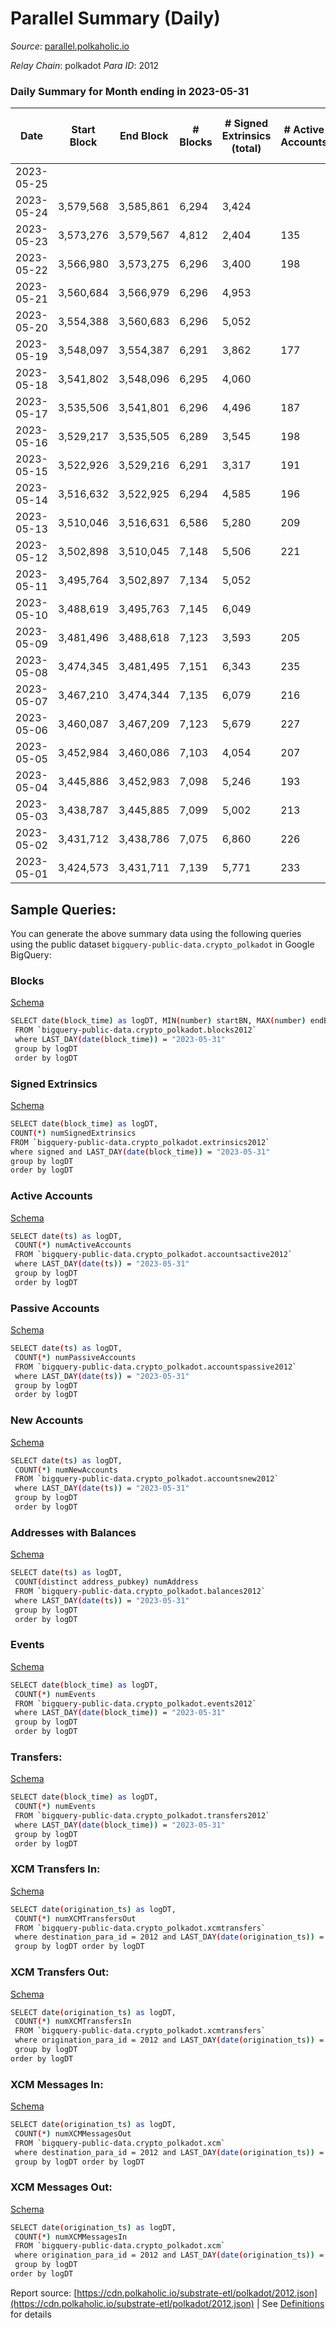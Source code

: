# Parallel Summary (Daily)

_Source_: [parallel.polkaholic.io](https://parallel.polkaholic.io)

*Relay Chain*: polkadot
*Para ID*: 2012



### Daily Summary for Month ending in 2023-05-31


| Date | Start Block | End Block | # Blocks  | # Signed Extrinsics (total) | # Active Accounts | # Passive | # New | # Addresses with Balances | # Events | # Transfers | # XCM Transfers In | # XCM Transfers Out | # XCM In | # XCM Out | Issues | 
| ---- | ----------- | --------- | --------  | --------------------------- | ----------------- | --------- | ----- | ------------------------- | -------- | ----------- | ------------------ | ------------------- | -------- | --------- | ------ |
| 2023-05-25 |  |  |   |  |  |  |  |  |  |   |   |   |  |  |  |
| 2023-05-24 | 3,579,568 | 3,585,861 | 6,294  | 3,424 |  |  |  |  | 33,649 | 1,046 ($36,817.39) | 69 ($40,860.88) | 65 ($29,341.07) | 71 | 68 |  |
| 2023-05-23 | 3,573,276 | 3,579,567 | 4,812  | 2,404 | 135 |  | 4 | 47,750 | 23,876 | 567 ($7,997.49) | 35 ($21,112.15) | 32 ($11,592.94) | 40 | 40 |  |
| 2023-05-22 | 3,566,980 | 3,573,275 | 6,296  | 3,400 | 198 |  | 3 | 47,747 | 34,133 | 1,061 ($22,834.41) | 81 ($124,509.57) | 77 ($66,645.13) | 83 | 78 |  |
| 2023-05-21 | 3,560,684 | 3,566,979 | 6,296  | 4,953 |  |  | 5 | 47,745 | 41,425 | 1,012 ($25,402.79) | 46 ($18,282.84) | 44 ($43,407.85) | 47 | 45 |  |
| 2023-05-20 | 3,554,388 | 3,560,683 | 6,296  | 5,052 |  |  | 5 | 47,740 | 42,644 | 1,346 ($45,335.90) | 56 ($28,633.08) | 48 ($51,435.70) | 57 | 49 |  |
| 2023-05-19 | 3,548,097 | 3,554,387 | 6,291  | 3,862 | 177 |  | 6 | 47,735 | 35,358 | 912 ($27,068.92) | 35 ($29,578.56) | 37 ($17,959.31) | 38 | 39 |  |
| 2023-05-18 | 3,541,802 | 3,548,096 | 6,295  | 4,060 |  |  | 4 | 47,729 | 36,368 | 788 ($17,138.53) | 52 ($46,748.28) | 53 ($58,764.44) | 52 | 54 |  |
| 2023-05-17 | 3,535,506 | 3,541,801 | 6,296  | 4,496 | 187 |  | 3 | 47,725 | 39,085 | 1,003 ($16,009.16) | 47 ($29,634.46) | 53 ($25,716.39) | 53 | 54 |  |
| 2023-05-16 | 3,529,217 | 3,535,505 | 6,289  | 3,545 | 198 |  | 6 | 47,723 | 34,551 | 1,235 ($21,325.09) | 50 ($40,788.47) | 44 ($49,477.12) | 51 | 45 |  |
| 2023-05-15 | 3,522,926 | 3,529,216 | 6,291  | 3,317 | 191 |  | 8 | 47,718 | 33,197 | 924 ($263,006.58) | 43 ($33,477.76) | 36 ($42,000.72) | 46 | 37 |  |
| 2023-05-14 | 3,516,632 | 3,522,925 | 6,294  | 4,585 | 196 |  | 3 | 47,710 | 40,004 | 1,240 ($46,527.86) | 44 ($86,668.89) | 48 ($92,193.71) | 45 | 49 |  |
| 2023-05-13 | 3,510,046 | 3,516,631 | 6,586  | 5,280 | 209 |  | 2 | 47,707 | 44,417 | 1,434 ($53,409.26) | 49 ($29,514.00) | 63 ($48,097.54) | 50 | 65 |  |
| 2023-05-12 | 3,502,898 | 3,510,045 | 7,148  | 5,506 | 221 |  | 6 | 47,705 | 50,024 | 2,808 ($122,633.40) | 88 ($198,396.37) | 100 ($91,338.37) | 90 | 102 |  |
| 2023-05-11 | 3,495,764 | 3,502,897 | 7,134  | 5,052 |  |  |  | 47,700 | 47,304 | 2,453 ($249,394.00) | 62 ($94,880.13) | 90 ($80,489.52) | 64 | 91 |  |
| 2023-05-10 | 3,488,619 | 3,495,763 | 7,145  | 6,049 |  |  |  | 47,694 | 52,721 | 2,674 ($112,534.14) | 70 ($39,608.39) | 94 ($177,256.44) | 71 | 97 |  |
| 2023-05-09 | 3,481,496 | 3,488,618 | 7,123  | 3,593 | 205 | 22 | 7 | 47,692 | 36,571 | 1,041 ($332,355.32) | 54 ($32,715.35) | 59 ($75,668.77) | 55 | 60 |  |
| 2023-05-08 | 3,474,345 | 3,481,495 | 7,151  | 6,343 | 235 |  | 7 | 47,685 | 51,702 | 1,475 ($52,067.46) | 79 ($83,945.62) | 87 ($35,378.89) | 83 | 88 |  |
| 2023-05-07 | 3,467,210 | 3,474,344 | 7,135  | 6,079 | 216 |  | 4 | 47,678 | 49,387 | 1,160 ($14,527.04) | 43 ($26,567.62) | 67 ($116,147.15) | 47 | 71 |  |
| 2023-05-06 | 3,460,087 | 3,467,209 | 7,123  | 5,679 | 227 |  | 7 | 47,674 | 48,107 | 1,450 ($71,780.05) | 55 ($101,080.79) | 58 ($164,815.01) | 57 | 60 |  |
| 2023-05-05 | 3,452,984 | 3,460,086 | 7,103  | 4,054 | 207 | 20 | 3 | 47,667 | 39,623 | 1,360 ($37,366.86) | 52 ($55,733.94) | 58 ($98,332.99) | 53 | 59 |  |
| 2023-05-04 | 3,445,886 | 3,452,983 | 7,098  | 5,246 | 193 |  | 3 | 47,664 | 44,762 | 1,264 ($55,141.61) | 41 ($58,692.16) | 54 ($47,182.08) | 42 | 56 |  |
| 2023-05-03 | 3,438,787 | 3,445,885 | 7,099  | 5,002 | 213 |  | 4 | 47,661 | 43,709 | 965 ($31,217.09) | 39 ($42,022.44) | 46 ($51,793.10) | 40 | 47 |  |
| 2023-05-02 | 3,431,712 | 3,438,786 | 7,075  | 6,860 | 226 |  | 3 | 47,657 | 53,476 | 1,256 ($55,427.75) | 46 ($48,631.65) | 53 ($50,561.69) | 48 | 55 |  |
| 2023-05-01 | 3,424,573 | 3,431,711 | 7,139  | 5,771 | 233 | 16 | 11 | 47,654 | 47,652 | 1,041 ($26,059.84) | 56 ($43,909.19) | 59 ($56,434.39) | 57 | 61 |  |

## Sample Queries:
You can generate the above summary data using the following queries using the public dataset `bigquery-public-data.crypto_polkadot` in Google BigQuery:


### Blocks 

[Schema](https://github.com/colorfulnotion/substrate-etl/blob/main/schema/blocks.json)

```bash
SELECT date(block_time) as logDT, MIN(number) startBN, MAX(number) endBN, COUNT(*) numBlocks 
 FROM `bigquery-public-data.crypto_polkadot.blocks2012`  
 where LAST_DAY(date(block_time)) = "2023-05-31" 
 group by logDT 
 order by logDT
```

### Signed Extrinsics 

[Schema](https://github.com/colorfulnotion/substrate-etl/blob/main/schema/extrinsics.json)

```bash
SELECT date(block_time) as logDT, 
COUNT(*) numSignedExtrinsics 
FROM `bigquery-public-data.crypto_polkadot.extrinsics2012`  
where signed and LAST_DAY(date(block_time)) = "2023-05-31" 
group by logDT 
order by logDT
```

### Active Accounts 

[Schema](https://github.com/colorfulnotion/substrate-etl/blob/main/schema/accountsactive.json)

```bash
SELECT date(ts) as logDT, 
 COUNT(*) numActiveAccounts 
 FROM `bigquery-public-data.crypto_polkadot.accountsactive2012` 
 where LAST_DAY(date(ts)) = "2023-05-31" 
 group by logDT 
 order by logDT
```

### Passive Accounts 

[Schema](https://github.com/colorfulnotion/substrate-etl/blob/main/schema/accountspassive.json)

```bash
SELECT date(ts) as logDT, 
 COUNT(*) numPassiveAccounts 
 FROM `bigquery-public-data.crypto_polkadot.accountspassive2012` 
 where LAST_DAY(date(ts)) = "2023-05-31" 
 group by logDT 
 order by logDT
```

### New Accounts 

[Schema](https://github.com/colorfulnotion/substrate-etl/blob/main/schema/accountsnew.json)

```bash
SELECT date(ts) as logDT, 
 COUNT(*) numNewAccounts 
 FROM `bigquery-public-data.crypto_polkadot.accountsnew2012` 
 where LAST_DAY(date(ts)) = "2023-05-31" 
 group by logDT
 order by logDT
```

### Addresses with Balances 

[Schema](https://github.com/colorfulnotion/substrate-etl/blob/main/schema/balances.json)

```bash
SELECT date(ts) as logDT,
 COUNT(distinct address_pubkey) numAddress 
 FROM `bigquery-public-data.crypto_polkadot.balances2012` 
 where LAST_DAY(date(ts)) = "2023-05-31" 
 group by logDT 
 order by logDT
```

### Events 

[Schema](https://github.com/colorfulnotion/substrate-etl/blob/main/schema/events.json)

```bash
SELECT date(block_time) as logDT, 
 COUNT(*) numEvents 
 FROM `bigquery-public-data.crypto_polkadot.events2012` 
 where LAST_DAY(date(block_time)) = "2023-05-31" 
 group by logDT 
 order by logDT
```

### Transfers:

[Schema](https://github.com/colorfulnotion/substrate-etl/blob/main/schema/transfers.json)

```bash
SELECT date(block_time) as logDT, 
 COUNT(*) numEvents 
 FROM `bigquery-public-data.crypto_polkadot.transfers2012` 
 where LAST_DAY(date(block_time)) = "2023-05-31" 
 group by logDT 
 order by logDT
```

### XCM Transfers In: 

[Schema](https://github.com/colorfulnotion/substrate-etl/blob/main/schema/xcmtransfers.json)

```bash
SELECT date(origination_ts) as logDT, 
 COUNT(*) numXCMTransfersOut 
 FROM `bigquery-public-data.crypto_polkadot.xcmtransfers` 
 where destination_para_id = 2012 and LAST_DAY(date(origination_ts)) = "2023-05-31" 
 group by logDT order by logDT
```

### XCM Transfers Out: 

[Schema](https://github.com/colorfulnotion/substrate-etl/blob/main/schema/xcmtransfers.json)

```bash
SELECT date(origination_ts) as logDT, 
 COUNT(*) numXCMTransfersIn 
 FROM `bigquery-public-data.crypto_polkadot.xcmtransfers` 
 where origination_para_id = 2012 and LAST_DAY(date(origination_ts)) = "2023-05-31" 
 group by logDT 
order by logDT
```

### XCM Messages In: 

[Schema](https://github.com/colorfulnotion/substrate-etl/blob/main/schema/xcm.json)

```bash
SELECT date(origination_ts) as logDT, 
 COUNT(*) numXCMMessagesOut 
 FROM `bigquery-public-data.crypto_polkadot.xcm` 
 where destination_para_id = 2012 and LAST_DAY(date(origination_ts)) = "2023-05-31" 
 group by logDT order by logDT
```

### XCM Messages Out: 

[Schema](https://github.com/colorfulnotion/substrate-etl/blob/main/schema/xcm.json)

```bash
SELECT date(origination_ts) as logDT, 
 COUNT(*) numXCMMessagesIn 
 FROM `bigquery-public-data.crypto_polkadot.xcm` 
 where origination_para_id = 2012 and LAST_DAY(date(origination_ts)) = "2023-05-31" 
 group by logDT 
order by logDT
```


Report source: [https://cdn.polkaholic.io/substrate-etl/polkadot/2012.json](https://cdn.polkaholic.io/substrate-etl/polkadot/2012.json) | See [Definitions](/DEFINITIONS.md) for details
